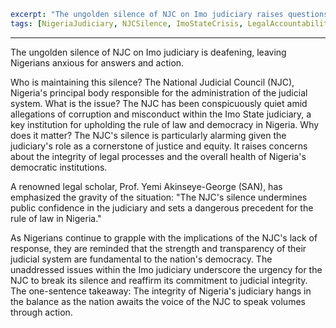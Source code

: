 ```yaml
excerpt: "The ungolden silence of NJC on Imo judiciary raises questions about justice in Nigeria."
tags: [NigeriaJudiciary, NJCSilence, ImoStateCrisis, LegalAccountability, Governance]
```

---

The ungolden silence of NJC on Imo judiciary is deafening, leaving Nigerians anxious for answers and action.

Who is maintaining this silence? The National Judicial Council (NJC), Nigeria's principal body responsible for the administration of the judicial system. What is the issue? The NJC has been conspicuously quiet amid allegations of corruption and misconduct within the Imo State judiciary, a key institution for upholding the rule of law and democracy in Nigeria. Why does it matter? The NJC's silence is particularly alarming given the judiciary's role as a cornerstone of justice and equity. It raises concerns about the integrity of legal processes and the overall health of Nigeria's democratic institutions.

A renowned legal scholar, Prof. Yemi Akinseye-George (SAN), has emphasized the gravity of the situation: "The NJC's silence undermines public confidence in the judiciary and sets a dangerous precedent for the rule of law in Nigeria."

As Nigerians continue to grapple with the implications of the NJC's lack of response, they are reminded that the strength and transparency of their judicial system are fundamental to the nation's democracy. The unaddressed issues within the Imo judiciary underscore the urgency for the NJC to break its silence and reaffirm its commitment to judicial integrity. The one-sentence takeaway: The integrity of Nigeria's judiciary hangs in the balance as the nation awaits the voice of the NJC to speak volumes through action.